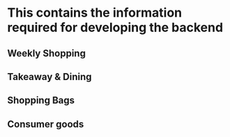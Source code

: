 # This contains the information required for developing the backend


## Weekly Shopping


## Takeaway & Dining

## Shopping Bags

## Consumer goods